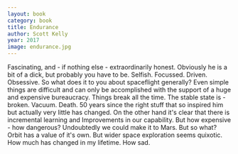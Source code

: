 ```yaml
---
layout: book
category: book
title: Endurance
author: Scott Kelly
year: 2017
image: endurance.jpg
---
```

Fascinating, and - if nothing else - extraordinarily honest. Obviously he is a bit of a dick, but probably you have to be. Selfish. Focussed. Driven. Obsessive.  So what does it to you about spaceflight generally? Even simple things are difficult and can only be accomplished with the support of a huge and expensive bureaucracy.  Things break all the time. The stable state is - broken. Vacuum. Death.  50 years since the right stuff that so inspired him but actually very little has changed. On the other hand it's clear that there is incremental learning and Improvements in our capability. But how expensive - how dangerous? Undoubtedly we could make it to Mars. But so what? Orbit has a value of it's own. But wider space exploration seems quixotic. How much has changed in my lifetime. How sad. 
